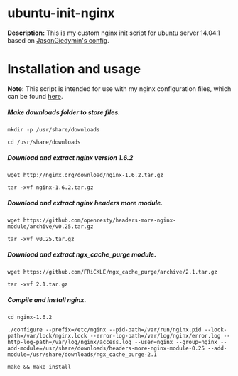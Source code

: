 ubuntu-init-nginx 
=================

**Description:** This is my custom nginx init script for ubuntu server 14.04.1 based on [JasonGiedymin's config](https://github.com/JasonGiedymin/nginx-init-ubuntu).

Installation and usage 
=================
**Note:** This script is intended for use with my nginx configuration files, which can be found [here](https://github.com/greenzwiz).

##### Make downloads folder to store files. 
```
mkdir -p /usr/share/downloads

cd /usr/share/downloads
```

##### Download and extract nginx version 1.6.2 
```wget http://nginx.org/download/nginx-1.6.2.tar.gz```

```tar -xvf nginx-1.6.2.tar.gz```

##### Download and extract nginx headers more module.
```wget https://github.com/openresty/headers-more-nginx-module/archive/v0.25.tar.gz```

```tar -xvf v0.25.tar.gz```

##### Download and extract ngx_cache_purge module. 
```wget https://github.com/FRiCKLE/ngx_cache_purge/archive/2.1.tar.gz```

```tar -xvf 2.1.tar.gz```

##### Compile and install nginx.
```cd nginx-1.6.2```

```./configure --prefix=/etc/nginx --pid-path=/var/run/nginx.pid --lock-path=/var/lock/nginx.lock --error-log-path=/var/log/nginx/error.log --http-log-path=/var/log/nginx/access.log --user=nginx --group=nginx --add-module=/usr/share/downloads/headers-more-nginx-module-0.25 --add-module=/usr/share/downloads/ngx_cache_purge-2.1```

```make && make install```


